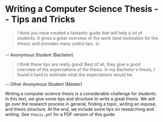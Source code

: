 # Writing a Computer Science Thesis -- Tips and Tricks

> I think you have created a fantastic guide that will help a lot of students.
> It gives a great overview of the work (and motivation for the thesis) and provides many useful tips. 👍

-- Anonymous Student (Bachelor)

> I think these tips are really good! Best of all, they give a good overview of the expectations of the thesis.
> In my Bachelor's thesis, I found it hard to estimate what the expectations would be.

-- Other Anonymous Student (Master)

Writing a computer science thesis is a considerable challenge for students.
In this text, we give some tips and structure to write a great thesis.
We will go over the research process in general, finding a topic, writing an exposé, and thesis structure.
At the end, we include some tips on researching and writing.
See `thesis.pdf` for a PDF version of this guide.
